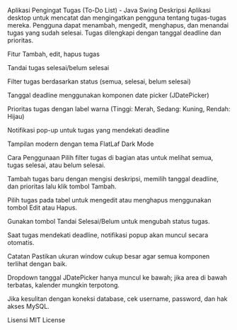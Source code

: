 Aplikasi Pengingat Tugas (To-Do List) - Java Swing
Deskripsi
Aplikasi desktop untuk mencatat dan mengingatkan pengguna tentang tugas-tugas mereka. Pengguna dapat menambah, mengedit, menghapus, dan menandai tugas yang sudah selesai. Tugas dilengkapi dengan tanggal deadline dan prioritas.

Fitur
Tambah, edit, hapus tugas

Tandai tugas selesai/belum selesai

Filter tugas berdasarkan status (semua, selesai, belum selesai)

Tanggal deadline menggunakan komponen date picker (JDatePicker)

Prioritas tugas dengan label warna (Tinggi: Merah, Sedang: Kuning, Rendah: Hijau)

Notifikasi pop-up untuk tugas yang mendekati deadline

Tampilan modern dengan tema FlatLaf Dark Mode

Cara Penggunaan
Pilih filter tugas di bagian atas untuk melihat semua, tugas selesai, atau belum selesai.

Tambah tugas baru dengan mengisi deskripsi, memilih tanggal deadline, dan prioritas lalu klik tombol Tambah.

Pilih tugas pada tabel untuk mengedit atau menghapus menggunakan tombol Edit atau Hapus.

Gunakan tombol Tandai Selesai/Belum untuk mengubah status tugas.

Saat tugas mendekati deadline, notifikasi popup akan muncul secara otomatis.

Catatan
Pastikan ukuran window cukup besar agar semua komponen terlihat dengan baik.

Dropdown tanggal JDatePicker hanya muncul ke bawah; jika area di bawah terbatas, kalender mungkin terpotong.

Jika kesulitan dengan koneksi database, cek username, password, dan hak akses MySQL.

Lisensi
MIT License
